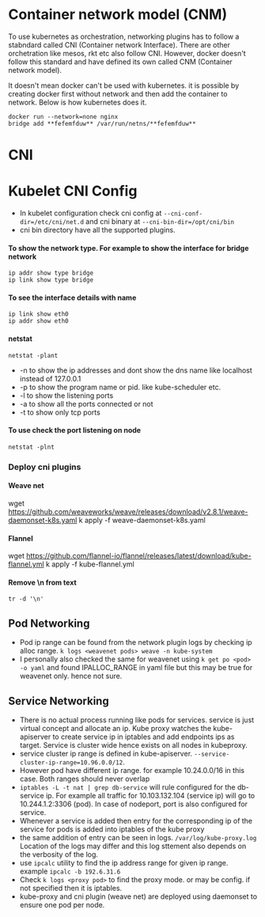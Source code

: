 # Container network model (CNM)
To use kubernetes as orchestration, networking plugins has to follow a stabndard called CNI (Container network Interface). There are other orchetration like mesos, rkt etc also follow CNI. However, docker doesn't follow this standard and have defined its own called CNM (Container network model).

It doesn't mean docker can't be used with kubernetes. it is possible by creating docker first without network and then add the container to network.
Below is how kubernetes does it.
````
docker run --network=none nginx
bridge add **fefemfduw** /var/run/netns/**fefemfduw**
````

# CNI

# Kubelet CNI Config
- In kubelet configuration check cni config at `--cni-conf-dir=/etc/cni/net.d` and cni binary at `--cni-bin-dir=/opt/cni/bin`
- cni bin directory have all the supported plugins.

#### To show the network type. For example to show the interface for bridge network
````
ip addr show type bridge
ip link show type bridge
````

#### To see the interface details with name
````
ip link show eth0
ip addr show eth0
````

#### netstat
`netstat -plant`
- -n  to show the ip addresses and dont show the dns name like localhost instead of 127.0.0.1
- -p  to show the program name or pid. like kube-scheduler etc.
- -l  to show the listening ports
- -a  to show all the ports connected or not
- -t  to show only tcp ports


#### To use check the port listening on node
````
netstat -plnt
````

### Deploy cni plugins

#### Weave net
wget https://github.com/weaveworks/weave/releases/download/v2.8.1/weave-daemonset-k8s.yaml
k apply -f weave-daemonset-k8s.yaml

#### Flannel
wget https://github.com/flannel-io/flannel/releases/latest/download/kube-flannel.yml
k apply -f kube-flannel.yml

#### Remove \n from text
````
tr -d '\n'
````

## Pod Networking
- Pod ip range can be found from the network plugin logs by checking ip alloc range. `k logs <weavenet pods> weave -n kube-system`
- I personally also checked the same for weavenet using `k get po <pod> -o yaml` and found IPALLOC_RANGE in yaml file but this may be true for weavenet only. hence not sure.

## Service Networking
- There is no actual process running like pods for services. service is just virtual concept and allocate an ip. Kube proxy watches the kube-apiserver to create service ip in iptables and add endpoints ips as target.  Service is cluster wide hence exists on all nodes in kubeproxy.
- service cluster ip range is defined in kube-apiserver. `--service-cluster-ip-range=10.96.0.0/12`.
- However pod have different ip range. for example 10.24.0.0/16 in this case. Both ranges should never overlap
- `iptables -L -t nat | grep db-service` will rule configured for the db-service ip. For example all traffic for 10.103.132.104 (service ip) will go to 10.244.1.2:3306 (pod). In case of nodeport, port is also configured for service. 
- Whenever a service is added then entry for the corresponding ip of the service for pods is added into iptables of the kube proxy
- the same addition of entry can be seen in logs. `/var/log/kube-proxy.log` Location of the logs may differ and this log sttement also depends on the verbosity of the log.
- use `ipcalc` utility to find the ip address range for given ip range. example `ipcalc -b 192.6.31.6`
- Check `k logs <proxy pod>`  to find the proxy mode. or may be config. if not specified then it is iptables.
- kube-proxy and cni plugin (weave net) are deployed using daemonset to ensure one pod per node.
